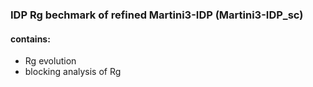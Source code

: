 ### IDP Rg bechmark of refined Martini3-IDP (Martini3-IDP_sc)
#### contains:
 - Rg evolution
 - blocking analysis of Rg
